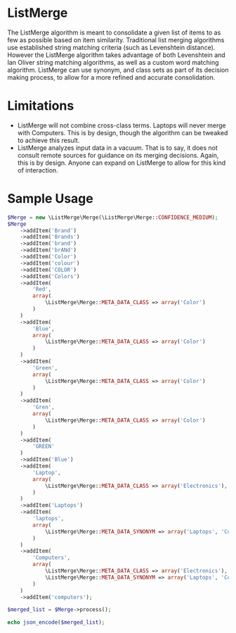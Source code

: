 # ListMerge

The ListMerge algorithm is meant to consolidate a given list of items to as few as possible based on item similarity. Traditional list merging algorithms use established string matching criteria (such as Levenshtein distance). However the ListMerge algorithm takes advantage of both Levenshtein and Ian Oliver string matching algorithms, as well as a custom word matching algorithm. ListMerge can use synonym, and class sets as part of its decision making process, to allow for a more refined and accurate consolidation.

# Limitations

- ListMerge will not combine cross-class terms. Laptops will never merge with Computers. This is by design, though the algorithm can be tweaked to achieve this result.
- ListMerge analyzes input data in a vacuum. That is to say, it does not consult remote sources for guidance on its merging decisions. Again, this is by design. Anyone can expand on ListMerge to allow for this kind of interaction.

# Sample Usage

```php
$Merge = new \ListMerge\Merge(\ListMerge\Merge::CONFIDENCE_MEDIUM);
$Merge
	->addItem('Brand')
	->addItem('Brands')
	->addItem('brand')
	->addItem('brANd')
	->addItem('Color')
	->addItem('colour')
	->addItem('COLOR')
	->addItem('Colors')
	->addItem(
		'Red',
		array(
			\ListMerge\Merge::META_DATA_CLASS => array('Color')
		)
	)
	->addItem(
		'Blue',
		array(
			\ListMerge\Merge::META_DATA_CLASS => array('Color')
		)
	)
	->addItem(
		'Green',
		array(
			\ListMerge\Merge::META_DATA_CLASS => array('Color')
		)
	)
	->addItem(
		'Gren',
		array(
			\ListMerge\Merge::META_DATA_CLASS => array('Color')
		)
	)
	->addItem(
		'GREEN'
	)
	->addItem('Blue')
	->addItem(
		'Laptop',
		array(
			\ListMerge\Merge::META_DATA_CLASS => array('Electronics'),
		)
	)
	->addItem('Laptops')
	->addItem(
		'laptops',
		array(
			\ListMerge\Merge::META_DATA_SYNONYM => array('Laptops', 'Computers & Laptops')
		)
	)
	->addItem(
		'Computers',
		array(
			\ListMerge\Merge::META_DATA_CLASS => array('Electronics'),
			\ListMerge\Merge::META_DATA_SYNONYM => array('Laptops', 'Computers & Laptops')
		)
	)
	->addItem('computers');

$merged_list = $Merge->process();

echo json_encode($merged_list);
```